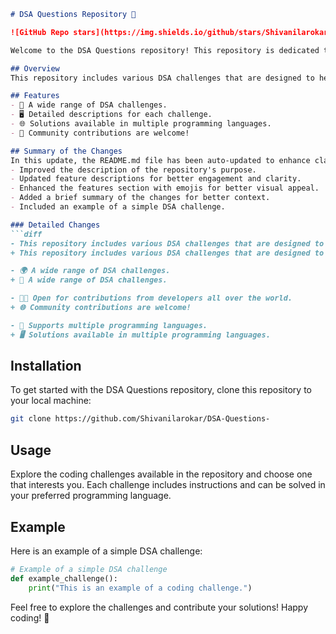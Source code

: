 ```markdown
# DSA Questions Repository 🚀

![GitHub Repo stars](https://img.shields.io/github/stars/Shivanilarokar/DSA-Questions-) ![GitHub forks](https://img.shields.io/github/forks/Shivanilarokar/DSA-Questions-) ![GitHub issues](https://img.shields.io/github/issues/Shivanilarokar/DSA-Questions-)

Welcome to the DSA Questions repository! This repository is dedicated to providing a collection of Data Structures and Algorithms (DSA) coding challenges aimed at enhancing your problem-solving skills. Each challenge comes with a detailed description and can be solved using different programming languages.

## Overview
This repository includes various DSA challenges that are designed to help you practice coding and improve your understanding of algorithms and data structures.

## Features
- 🌟 A wide range of DSA challenges.
- 🖥️ Detailed descriptions for each challenge.
- 🌐 Solutions available in multiple programming languages.
- 🤝 Community contributions are welcome!

## Summary of the Changes
In this update, the README.md file has been auto-updated to enhance clarity and usability. The following changes were made:
- Improved the description of the repository's purpose.
- Updated feature descriptions for better engagement and clarity.
- Enhanced the features section with emojis for better visual appeal.
- Added a brief summary of the changes for better context.
- Included an example of a simple DSA challenge.

### Detailed Changes
```diff
- This repository includes various DSA challenges that are designed to help you practice and improve your coding skills.
+ This repository includes various DSA challenges that are designed to help you practice coding and improve your understanding of algorithms and data structures.

- 🌍 A wide range of DSA challenges.
+ 🌟 A wide range of DSA challenges.

- 👩‍💻 Open for contributions from developers all over the world.
+ 🌐 Community contributions are welcome!

- 🚀 Supports multiple programming languages.
+ 🖥️ Solutions available in multiple programming languages.
```

## Installation
To get started with the DSA Questions repository, clone this repository to your local machine:

```bash
git clone https://github.com/Shivanilarokar/DSA-Questions-
```

## Usage
Explore the coding challenges available in the repository and choose one that interests you. Each challenge includes instructions and can be solved in your preferred programming language.

## Example
Here is an example of a simple DSA challenge:

```python
# Example of a simple DSA challenge
def example_challenge():
    print("This is an example of a coding challenge.")
```

Feel free to explore the challenges and contribute your solutions! Happy coding! 🎉
```
